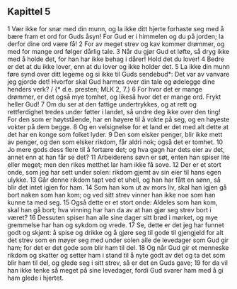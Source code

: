 ## Kapittel 5

1 Vær ikke for snar med din munn, og la ikke ditt hjerte forhaste seg med å bære fram et ord for Guds åsyn! For Gud er i himmelen og du på jorden; la derfor dine ord være få!
2 For av meget strev og kav kommer drømmer, og med for mange ord følger dårlig tale.
3 Når du gjør Gud et løfte, så dryg ikke med å holde det, for han har ikke behag i dårer! Hold det du lover!
4 Bedre er det at du ikke lover, enn at du lover og ikke holder det.
5 La ikke din munn føre synd over ditt legeme og si ikke til Guds sendebud*: Det var av vanvare jeg gjorde det! Hvorfor skal Gud harmes over din tale og ødelegge dine henders verk? / {* d.e. presten; MLK 2, 7.}
6 For hvor det er mange drømmer, er det også mye tomhet, og likeså hvor det er mange ord. Frykt heller Gud!
7 Om du ser at den fattige undertrykkes, og at rett og rettferdighet tredes under føtter i landet, så undre deg ikke over den ting! For den som er høytstående, har en høyere til å vokte på seg, og en høyeste vokter på dem begge.
8 Og en velsignelse for et land er det med alt dette at det har en konge som folket lyder.
9 Den som elsker penger, blir ikke mett av penger, og den som elsker rikdom, får aldri nok; også det er tomhet.
10 Jo mere gods dess flere til å fortære det; og hva gagn har dets eier av det, annet enn at han får se det?
11 Arbeiderens søvn er søt, enten han spiser lite eller meget; men den rikes metthet lar ham ikke få sove.
12 Der er et stort onde, som jeg har sett under solen: rikdom gjemt av sin eier til hans egen ulykke.
13 Går denne rikdom tapt ved et uhell, og han har fått en sønn, så blir det intet igjen for ham.
14 Som han kom ut av mors liv, skal han igjen gå bort naken som han kom; og ved sitt strev vinner han ikke noe som han kunne ta med seg.
15 Også dette er et stort onde: Aldeles som han kom, skal han gå bort; hva vinning har han da av at han gjør seg strev bort i været?
16 Dessuten spiser han alle sine dager sitt brød i mørket, og mye gremmelse har han og sykdom og vrede.
17 Se, dette er det jeg har funnet godt og skjønt: å spise og drikke og å gjøre seg til gode til gjengjeld for alt det strev som en møyer seg med under solen alle de levedager som Gud gir ham; for det er det gode som blir ham til del.
18 Og når Gud gir et menneske rikdom og skatter og setter ham i stand til å nyte godt av det og ta det som blir ham til del, og glede seg i sitt strev, så er det en Guds gave;
19 for da vil han ikke tenke så meget på sine levedager, fordi Gud svarer ham med å gi ham glede i hjertet.
